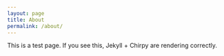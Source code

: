 ```yaml
---
layout: page
title: About
permalink: /about/
---
```


This is a test page. If you see this, Jekyll + Chirpy are rendering correctly.
